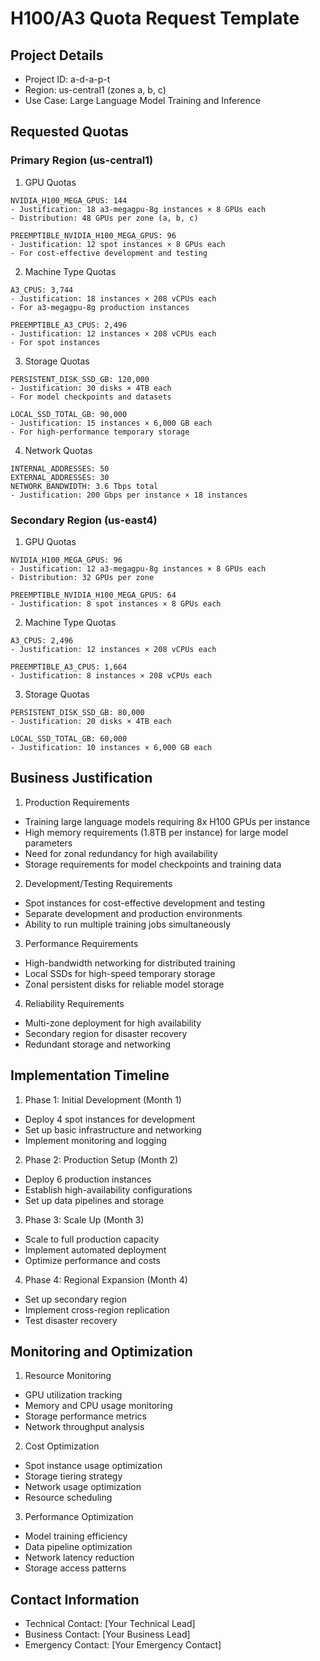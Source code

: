 # H100/A3 Quota Request Template

## Project Details
- Project ID: a-d-a-p-t
- Region: us-central1 (zones a, b, c)
- Use Case: Large Language Model Training and Inference

## Requested Quotas

### Primary Region (us-central1)

1. GPU Quotas
```
NVIDIA_H100_MEGA_GPUS: 144
- Justification: 18 a3-megagpu-8g instances × 8 GPUs each
- Distribution: 48 GPUs per zone (a, b, c)

PREEMPTIBLE_NVIDIA_H100_MEGA_GPUS: 96
- Justification: 12 spot instances × 8 GPUs each
- For cost-effective development and testing
```

2. Machine Type Quotas
```
A3_CPUS: 3,744
- Justification: 18 instances × 208 vCPUs each
- For a3-megagpu-8g production instances

PREEMPTIBLE_A3_CPUS: 2,496
- Justification: 12 instances × 208 vCPUs each
- For spot instances
```

3. Storage Quotas
```
PERSISTENT_DISK_SSD_GB: 120,000
- Justification: 30 disks × 4TB each
- For model checkpoints and datasets

LOCAL_SSD_TOTAL_GB: 90,000
- Justification: 15 instances × 6,000 GB each
- For high-performance temporary storage
```

4. Network Quotas
```
INTERNAL_ADDRESSES: 50
EXTERNAL_ADDRESSES: 30
NETWORK_BANDWIDTH: 3.6 Tbps total
- Justification: 200 Gbps per instance × 18 instances
```

### Secondary Region (us-east4)

1. GPU Quotas
```
NVIDIA_H100_MEGA_GPUS: 96
- Justification: 12 a3-megagpu-8g instances × 8 GPUs each
- Distribution: 32 GPUs per zone

PREEMPTIBLE_NVIDIA_H100_MEGA_GPUS: 64
- Justification: 8 spot instances × 8 GPUs each
```

2. Machine Type Quotas
```
A3_CPUS: 2,496
- Justification: 12 instances × 208 vCPUs each

PREEMPTIBLE_A3_CPUS: 1,664
- Justification: 8 instances × 208 vCPUs each
```

3. Storage Quotas
```
PERSISTENT_DISK_SSD_GB: 80,000
- Justification: 20 disks × 4TB each

LOCAL_SSD_TOTAL_GB: 60,000
- Justification: 10 instances × 6,000 GB each
```

## Business Justification

1. Production Requirements
- Training large language models requiring 8x H100 GPUs per instance
- High memory requirements (1.8TB per instance) for large model parameters
- Need for zonal redundancy for high availability
- Storage requirements for model checkpoints and training data

2. Development/Testing Requirements
- Spot instances for cost-effective development and testing
- Separate development and production environments
- Ability to run multiple training jobs simultaneously

3. Performance Requirements
- High-bandwidth networking for distributed training
- Local SSDs for high-speed temporary storage
- Zonal persistent disks for reliable model storage

4. Reliability Requirements
- Multi-zone deployment for high availability
- Secondary region for disaster recovery
- Redundant storage and networking

## Implementation Timeline

1. Phase 1: Initial Development (Month 1)
- Deploy 4 spot instances for development
- Set up basic infrastructure and networking
- Implement monitoring and logging

2. Phase 2: Production Setup (Month 2)
- Deploy 6 production instances
- Establish high-availability configurations
- Set up data pipelines and storage

3. Phase 3: Scale Up (Month 3)
- Scale to full production capacity
- Implement automated deployment
- Optimize performance and costs

4. Phase 4: Regional Expansion (Month 4)
- Set up secondary region
- Implement cross-region replication
- Test disaster recovery

## Monitoring and Optimization

1. Resource Monitoring
- GPU utilization tracking
- Memory and CPU usage monitoring
- Storage performance metrics
- Network throughput analysis

2. Cost Optimization
- Spot instance usage optimization
- Storage tiering strategy
- Network usage optimization
- Resource scheduling

3. Performance Optimization
- Model training efficiency
- Data pipeline optimization
- Network latency reduction
- Storage access patterns

## Contact Information
- Technical Contact: [Your Technical Lead]
- Business Contact: [Your Business Lead]
- Emergency Contact: [Your Emergency Contact]
